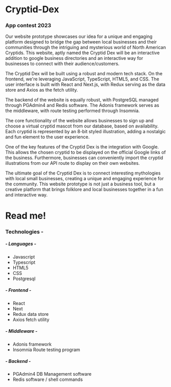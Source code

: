 # Cryptid-Dex
### App contest 2023

Our website prototype showcases our idea for a unique and engaging platform designed to bridge the gap between local businesses and their communities through the intriguing and mysterious world of North American Cryptids. This website, aptly named the Cryptid Dex will be an interactive addition to google business directories and an interactive way for businesses to connect with their audience/customers.

The Cryptid Dex will be built using a robust and modern tech stack. On the frontend, we're leveraging JavaScript, TypeScript, HTML5, and CSS. The user interface is built with React and Next.js, with Redux serving as the data store and Axios as the fetch utility.

The backend of the website is equally robust, with PostgreSQL managed through PGAdmin4 and Redis software. The Adonis framework serves as the middleware, with route testing performed through Insomnia.

The core functionality of the website allows businesses to sign up and choose a virtual cryptid mascot from our database, based on availability. Each cryptid is represented by an 8-bit styled illustration, adding a nostalgic and fun element to the user experience.

One of the key features of the Cryptid Dex is the integration with Google. This allows the chosen cryptid to be displayed on the official Google links of the business. Furthermore, businesses can conveniently import the cryptid illustrations from our API route to display on their own websites.

The ultimate goal of the Cryptid Dex is to connect interesting mythologies with local small businesses, creating a unique and engaging experience for the community. This website prototype is not just a business tool, but a creative platform that brings folklore and local businesses together in a fun and interactive way.

# Read me!  
### Technologies -  
##### - Languages -  
- Javascript  
- Typescript  
- HTML5  
- CSS  
- Postgresql  
  
##### - Frontend -  
- React  
- Next  
- Redux data store  
- Axios fetch utility  
  
##### - Middleware -  
- Adonis framework  
- Insomnia Route testing program
  
##### - Backend -
- PGAdmin4 DB Management software
- Redis software / shell commands
